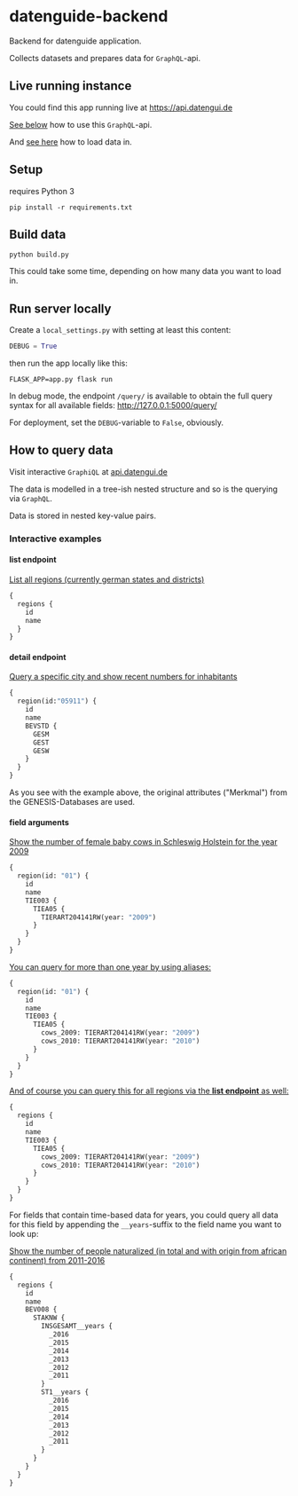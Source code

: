 # datenguide-backend

Backend for datenguide application.

Collects datasets and prepares data for `GraphQL`-api.

## Live running instance

You could find this app running live at https://api.datengui.de

[See below](#how-to-query-data) how to use this `GraphQL`-api.

And [see here](#how-to-load-data-in) how to load data in.

## Setup

requires Python 3

    pip install -r requirements.txt


## Build data

    python build.py

This could take some time, depending on how many data you want to load in.

## Run server locally

Create a `local_settings.py` with setting at least this content:
```python
DEBUG = True
```

then run the app locally like this:

    FLASK_APP=app.py flask run

In debug mode, the endpoint `/query/` is available to obtain the full query syntax for all available fields: http://127.0.0.1:5000/query/

For deployment, set the `DEBUG`-variable to `False`, obviously.

## How to query data

Visit interactive `GraphiQL` at [api.datengui.de](https://api.datengui.de/)

The data is modelled in a tree-ish nested structure and so is the querying via `GraphQL`.

Data is stored in nested key-value pairs.

### Interactive examples

#### list endpoint

[List all regions (currently german states and districts)](https://api.datengui.de/?query=%7B%0A%20%20regions%20%7B%0A%20%20%20%20id%0A%20%20%20%20name%0A%20%20%7D%0A%7D%0A)

```graphql
{
  regions {
    id
    name
  }
}
```

#### detail endpoint

[Query a specific city and show recent numbers for inhabitants](https://api.datengui.de/?query=%7B%0A%20%20region(id%3A%2205911%22)%20%7B%0A%20%20%20%20id%0A%20%20%20%20name%0A%20%20%20%20BEVSTD%20%7B%0A%20%20%20%20%20%20GESM%0A%20%20%20%20%20%20GEST%0A%20%20%20%20%20%20GESW%0A%20%20%20%20%7D%0A%20%20%7D%0A%7D%0A)

```graphql
{
  region(id:"05911") {
    id
    name
    BEVSTD {
      GESM
      GEST
      GESW
    }
  }
}
```

As you see with the example above, the original attributes ("Merkmal") from the GENESIS-Databases are used.

#### field arguments

[Show the number of female baby cows in Schleswig Holstein for the year 2009](https://api.datengui.de/?query=%7B%0A%20%20region(id%3A%20%2201%22)%20%7B%0A%20%20%20%20id%0A%20%20%20%20name%0A%20%20%20%20TIE003%20%7B%0A%20%20%20%20%20%20TIEA05%20%7B%0A%20%20%20%20%20%20%20%20TIERART204141RW(year%3A%222009%22)%0A%20%20%20%20%20%20%7D%0A%20%20%20%20%7D%0A%20%20%7D%0A%7D%0A)

```graphql
{
  region(id: "01") {
    id
    name
    TIE003 {
      TIEA05 {
        TIERART204141RW(year: "2009")
      }
    }
  }
}
```

[You can query for more than one year by using aliases:](https://api.datengui.de/?query=%7B%0A%20%20region(id%3A%20%2201%22)%20%7B%0A%20%20%20%20id%0A%20%20%20%20name%0A%20%20%20%20TIE003%20%7B%0A%20%20%20%20%20%20TIEA05%20%7B%0A%20%20%20%20%20%20%20%20cows_2009%3A%20TIERART204141RW(year%3A%20%222009%22)%0A%20%20%20%20%20%20%20%20cows_2010%3A%20TIERART204141RW(year%3A%20%222010%22)%0A%20%20%20%20%20%20%7D%0A%20%20%20%20%7D%0A%20%20%7D%0A%7D%0A)

```graphql
{
  region(id: "01") {
    id
    name
    TIE003 {
      TIEA05 {
        cows_2009: TIERART204141RW(year: "2009")
        cows_2010: TIERART204141RW(year: "2010")
      }
    }
  }
}
```

[And of course you can query this for all regions via the **list endpoint** as well:](https://api.datengui.de/?query=%7B%0A%20%20regions%20%7B%0A%20%20%20%20id%0A%20%20%20%20name%0A%20%20%20%20TIE003%20%7B%0A%20%20%20%20%20%20TIEA05%20%7B%0A%20%20%20%20%20%20%20%20cows_2009%3A%20TIERART204141RW(year%3A%20%222009%22)%0A%20%20%20%20%20%20%20%20cows_2010%3A%20TIERART204141RW(year%3A%20%222010%22)%0A%20%20%20%20%20%20%7D%0A%20%20%20%20%7D%0A%20%20%7D%0A%7D%0A)

```graphql
{
  regions {
    id
    name
    TIE003 {
      TIEA05 {
        cows_2009: TIERART204141RW(year: "2009")
        cows_2010: TIERART204141RW(year: "2010")
      }
    }
  }
}
```

For fields that contain time-based data for years, you could query all data for this field by appending the `__years`-suffix to the field name you want to look up:

[Show the number of people naturalized (in total and with origin from african continent) from 2011-2016](https://api.datengui.de/?query=%7B%0A%20%20regions%20%7B%0A%20%20%20%20id%0A%20%20%20%20name%0A%20%20%20%20BEV008%20%7B%0A%20%20%20%20%20%20STAKNW%20%7B%0A%20%20%20%20%20%20%20%20INSGESAMT__years%20%7B%0A%20%20%20%20%20%20%20%20%20%20_2016%0A%20%20%20%20%20%20%20%20%20%20_2015%0A%20%20%20%20%20%20%20%20%20%20_2014%0A%20%20%20%20%20%20%20%20%20%20_2013%0A%20%20%20%20%20%20%20%20%20%20_2012%0A%20%20%20%20%20%20%20%20%20%20_2011%0A%20%20%20%20%20%20%20%20%7D%0A%20%20%20%20%20%20%20%20ST1__years%20%7B%0A%20%20%20%20%20%20%20%20%20%20_2016%0A%20%20%20%20%20%20%20%20%20%20_2015%0A%20%20%20%20%20%20%20%20%20%20_2014%0A%20%20%20%20%20%20%20%20%20%20_2013%0A%20%20%20%20%20%20%20%20%20%20_2012%0A%20%20%20%20%20%20%20%20%20%20_2011%0A%20%20%20%20%20%20%20%20%7D%0A%20%20%20%20%20%20%7D%0A%20%20%20%20%7D%0A%20%20%7D%0A%7D%0A)

```graphql
{
  regions {
    id
    name
    BEV008 {
      STAKNW {
        INSGESAMT__years {
          _2016
          _2015
          _2014
          _2013
          _2012
          _2011
        }
        ST1__years {
          _2016
          _2015
          _2014
          _2013
          _2012
          _2011
        }
      }
    }
  }
}
```
